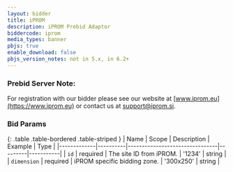 ```yaml
---
layout: bidder
title: iPROM
description: iPROM Prebid Adaptor
biddercode: iprom
media_types: banner
pbjs: true
enable_download: false
pbjs_version_notes: not in 5.x, in 6.2+
---
```


### Prebid Server Note:
For registration with our bidder please see our website at [www.iprom.eu](https://www.iprom.eu) or contact us at support@iprom.si.

### Bid Params

{: .table .table-bordered .table-striped }
| Name        | Scope    | Description                    | Example | Type      |
|-------------|----------|--------------------------------|---------|-----------|
| `id`        | required | The site ID from iPROM.        | '1234'    | string    |
| `dimension` | required | iPROM specific bidding zone.   | '300x250' | string    |
